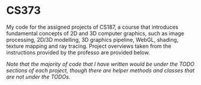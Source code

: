 # CS373

My code for the assigned projects of CS187, a course that introduces fundamental concepts of 2D and 3D computer graphics, such as image processing, 2D/3D modelling, 3D graphics pipeline, WebGL, shading, texture mapping and ray tracing. Project overviews taken from the instructions provided by the professo are provided below.

_Note that the majority of code that I have written would be under the TODO sections of each project, though there are helper methods and classes that are not under the TODOs._
